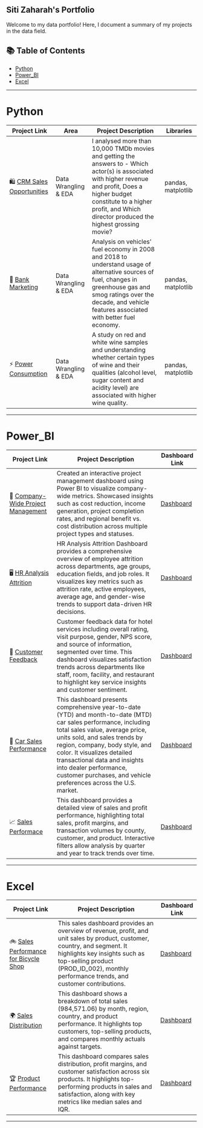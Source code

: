 ## Siti Zaharah's Portfolio

Welcome to my data portfolio! Here, I document a summary of my projects in the data field. 

## 📚 Table of Contents
- [Python](#python)
- [Power_BI](#power_bi)
- [Excel](#excel)

***

# Python
| Project Link | Area | Project Description | Libraries |    
|---|---|---|---|
| 🛍️ [CRM Sales Opportunities](https://github.com/katiehuangx/Udacity-Data-Analyst-Nanodegree/blob/main/Project%202%20-%20TMDB%20Movie%20Analysis.ipynb) |   Data Wrangling & EDA | I analysed more than 10,000 TMDb movies and getting the answers to - Which actor(s) is associated with higher revenue and profit, Does a higher budget constitute to a higher profit, and Which director produced the highest grossing movie? | pandas, matplotlib |   
| 🏦 [Bank Marketing](https://github.com/katiehuangx/Udacity-Data-Analyst-Nanodegree/blob/main/Case%20Study%202%20-%20Fuel%20Economy.ipynb) | Data Wrangling & EDA | Analysis on vehicles’ fuel economy in 2008 and 2018 to understand usage of alternative sources of fuel, changes in greenhouse gas and smog ratings over the decade, and vehicle features associated with better fuel economy. |  pandas, matplotlib |   
| ⚡ [Power Consumption](https://github.com/katiehuangx/Udacity-Data-Analyst-Nanodegree/blob/main/Case%20Study%201%20-%20Analysing%20Wine%20Quality.ipynb) | Data Wrangling & EDA | A study on red and white wine samples and understanding whether certain types of wine and their qualities (alcohol level, sugar content and acidity level) are associated with higher wine quality. | pandas, matplotlib |   

***

# Power_BI

| Project Link | Project Description | Dashboard Link |
|---|---|---|
| 🏢 [Company-Wide Project Management](https://github.com/sitizaharahedi/Company-Wide-Project-Management/tree/main) | Created an interactive project management dashboard using Power BI to visualize company-wide metrics. Showcased insights such as cost reduction, income generation, project completion rates, and regional benefit vs. cost distribution across multiple project types and statuses. | [Dashboard](https://app.powerbi.com/view?r=eyJrIjoiODIxYTM1OWItZGIyOS00OWFkLWE5YTEtYzRlMWMwMWQ2ZmM3IiwidCI6ImFjZWQ1ODNlLTRhM2ItNDJkZS05ZTQ0LTRlNWFmYTk5Yjk4YSIsImMiOjEwfQ%3D%3D) |
| 🖥️ [HR Analysis Attrition](https://github.com/sitizaharahedi/HR-Analysis-Attrition) | HR Analysis Attrition Dashboard provides a comprehensive overview of employee attrition across departments, age groups, education fields, and job roles. It visualizes key metrics such as attrition rate, active employees, average age, and gender-wise trends to support data-driven HR decisions. | [Dashboard](https://app.powerbi.com/view?r=eyJrIjoiZWJhODc1MGMtMjQzMS00Njc2LWE3MzQtYzI4ZWJlOTk4OWViIiwidCI6ImFjZWQ1ODNlLTRhM2ItNDJkZS05ZTQ0LTRlNWFmYTk5Yjk4YSIsImMiOjEwfQ%3D%3D) |
| 🏨 [Customer Feedback](https://github.com/sitizaharahedi/Customer-Feedback) | Customer feedback data for hotel services including overall rating, visit purpose, gender, NPS score, and source of information, segmented over time. This dashboard visualizes satisfaction trends across departments like staff, room, facility, and restaurant to highlight key service insights and customer sentiment. | [Dashboard](https://app.powerbi.com/view?r=eyJrIjoiZDZiODE5Y2QtMjdiZC00YTJmLWI3MTEtOGVlOThhOTRiNjViIiwidCI6ImFjZWQ1ODNlLTRhM2ItNDJkZS05ZTQ0LTRlNWFmYTk5Yjk4YSIsImMiOjEwfQ%3D%3D) |
| 🚗 [Car Sales Performance](https://github.com/sitizaharahedi/Car-Sales-Performance) | This dashboard presents comprehensive year-to-date (YTD) and month-to-date (MTD) car sales performance, including total sales value, average price, units sold, and sales trends by region, company, body style, and color. It visualizes detailed transactional data and insights into dealer performance, customer purchases, and vehicle preferences across the U.S. market. | [Dashboard](https://app.powerbi.com/view?r=eyJrIjoiZDZiODE5Y2QtMjdiZC00YTJmLWI3MTEtOGVlOThhOTRiNjViIiwidCI6ImFjZWQ1ODNlLTRhM2ItNDJkZS05ZTQ0LTRlNWFmYTk5Yjk4YSIsImMiOjEwfQ%3D%3D) |
| 📈 [Sales Performace](https://github.com/sitizaharahedi/Sales-Performance) | This dashboard provides a detailed view of sales and profit performance, highlighting total sales, profit margins, and transaction volumes by county, customer, and product. Interactive filters allow analysis by quarter and year to track trends over time. | [Dashboard](https://app.powerbi.com/view?r=eyJrIjoiYWNlMmU1MjUtMjM2NC00ZWUxLThjYWEtOTBkOTY4YmU5NGY1IiwidCI6ImFjZWQ1ODNlLTRhM2ItNDJkZS05ZTQ0LTRlNWFmYTk5Yjk4YSIsImMiOjEwfQ%3D%3D) |

***

# Excel

| Project Link | Project Description | Dashboard Link |
|---|---|---|
| 🚲 [Sales Performance for Bicycle Shop](https://github.com/sitizaharahedi/Sales-Performance-Bicycle-Shop) | This sales dashboard provides an overview of revenue, profit, and unit sales by product, customer, country, and segment. It highlights key insights such as top-selling product (PROD_ID_002), monthly performance trends, and customer contributions. | [Dashboard](https://drive.google.com/uc?export=download&id=1A3GB8K0NfBIUpE0PzM2SLUkuxeDQLmqL) |
| 🌍 [Sales Distribution](https://github.com/sitizaharahedi/Sales-Distribution-Dashboard) | This dashboard shows a breakdown of total sales (984,571.06) by month, region, country, and product performance. It highlights top customers, top-selling products, and compares monthly actuals against targets. | [Dashboard](https://drive.google.com/uc?export=download&id=1gEr4nURQSIpoMSEEYyjrqmv_4Q6RnMyF) |
| 🏆 [Product Performance](https://github.com/sitizaharahedi/Product-Performance-Dashboard) | This dashboard compares sales distribution, profit margins, and customer satisfaction across six products. It highlights top-performing products in sales and satisfaction, along with key metrics like median sales and IQR. | [Dashboard](https://drive.google.com/uc?export=download&id=1sshbQENhZ3tJTdmxnT8OfRSPUlKTN29y) |

***
